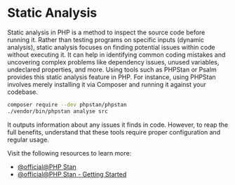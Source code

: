 # Static Analysis

Static analysis in PHP is a method to inspect the source code before running it. Rather than testing programs on specific inputs (dynamic analysis), static analysis focuses on finding potential issues within code without executing it. It can help in identifying common coding mistakes and uncovering complex problems like dependency issues, unused variables, undeclared properties, and more. Using tools such as PHPStan or Psalm provides this static analysis feature in PHP. For instance, using PHPStan involves merely installing it via Composer and running it against your codebase.

```bash
composer require --dev phpstan/phpstan
./vendor/bin/phpstan analyse src
```

It outputs information about any issues it finds in code. However, to reap the full benefits, understand that these tools require proper configuration and regular usage.

Visit the following resources to learn more:

- [@official@PHP Stan](https://phpstan.org/)
- [@official@PHP Stan - Getting Started](https://phpstan.org/user-guide/getting-started)
